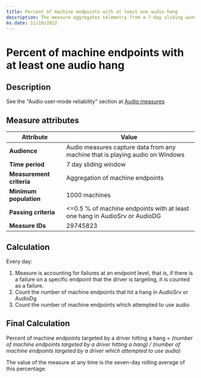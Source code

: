 ```yaml
---
title: Percent of machine endpoints with at least one audio hang
description: The measure aggregates telemetry from a 7-day sliding window into a percentage of machine endpoints that have at least one audio hang in AudioSrv.dll or AudioDG.exe
ms.date: 11/19/2022
---
```


# Percent of machine endpoints with at least one audio hang

## Description

See the "Audio user-mode reliability" section at [Audio measures](audio-measures.md)

## Measure attributes

|Attribute|Value|
|----|----|
|**Audience**|Audio measures capture data from any machine that is playing audio on Windows|
|**Time period**|7 day sliding window|
|**Measurement criteria**|Aggregation of machine endpoints|
|**Minimum population**|1000 machines|
|**Passing criteria**|<=0.5 % of machine endpoints with at least one hang in AudioSrv or AudioDG|
|**Measure IDs**|29745823|

## Calculation

Every day:
1.	Measure is accounting for failures at an endpoint level, that is, if there is a failure on a specific endpoint that the driver is targeting, it is counted as a failure.
2. Count the number of machine endpoints that hit a hang in AudioSrv or AudioDg
3. Count the number of machine endpoints which attempted to use audio


## Final Calculation 

Percent of machine endpoints targeted by a driver hitting a hang = *(number of machine endpoints targeted by a driver hitting a hang) / (number of machine endpoints targeted by a driver which attempted to use audio)*

The value of the measure at any time is the seven-day rolling average of this percentage.
